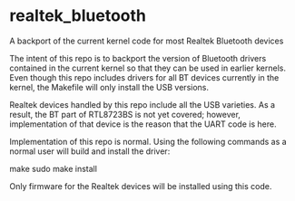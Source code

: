 # realtek_bluetooth
A backport of the current kernel code for most Realtek Bluetooth devices

The intent of this repo is to backport the version of Bluetooth drivers
contained in the current kernel so that they can be used in earlier
kernels. Even though this repo includes drivers for all BT devices
currently in the kernel, the Makefile will only install the USB versions.

Realtek devices handled by this repo include all the USB varieties. As a
result, the BT part of RTL8723BS is not yet covered; however, implementation
of that device is the reason that the UART code is here.

Implementation of this repo is normal. Using the following commands as a
normal user will build and install the driver:

make
sudo make install

Only firmware for the Realtek devices will be installed using this code.

